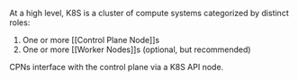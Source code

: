 At a high level, K8S is a cluster of compute systems categorized by distinct roles:
1. One or more [[Control Plane Node]]s
2. One or more [[Worker Nodes]]s (optional, but recommended)

CPNs interface with the control plane via a K8S API node.